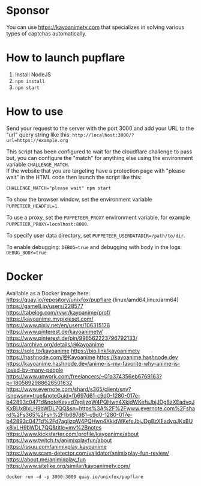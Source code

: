 # Sponsor

You can use https://kayoanimetv.com that specializes in solving various types of captchas automatically.

# How to launch pupflare
1. Install NodeJS
2. `npm install`
3. `npm start`

# How to use
Send your request to the server with the port 3000 and add your URL to the "url" query string like this:
`http://localhost:3000/?url=https://example.org`

This script has been configured to wait for the cloudflare challenge to pass but, you can configure the "match" for anything else using the environment variable `CHALLENGE_MATCH`.  
If the website that you are targeting have a protection page with "please wait" in the HTML code then launch the script like this:
```
CHALLENGE_MATCH="please wait" npm start
```

To show the browser window, set the environment variable `PUPPETEER_HEADFUL=1`.

To use a proxy,
set the `PUPPETEER_PROXY` environment variable, for example `PUPPETEER_PROXY=localhost:8080`.

To specify user data directory, set `PUPPETEER_USERDATADIR=/path/to/dir`.

To enable debugging: `DEBUG=true` and debugging with body in the logs: `DEBUG_BODY=true`

# Docker
Available as a Docker image here: https://quay.io/repository/unixfox/pupflare (linux/amd64,linux/arm64)<br>
https://game8.jp/users/228577<br>
https://tabelog.com/rvwr/kayoanime/prof/<br>
https://kayoanime.mypixieset.com/<br>
https://www.pixiv.net/en/users/106315176<br>
https://www.pinterest.de/kayoanimetv/
https://www.pinterest.de/pin/996562223796792133/<br>
https://archive.org/details/@kayoanime<br>
https://solo.to/kayoanime
https://bio.link/kayoanimetv
https://hashnode.com/@Kayoanime
https://kayoanime.hashnode.dev
https://kayoanime.hashnode.dev/anime-is-my-favorite-why-anime-is-loved-by-many-people<br>
https://www.upwork.com/freelancers/~01a374356eb6769163?p=1805892988626501632<br>
https://www.evernote.com/shard/s365/client/snv?isnewsnv=true&noteGuid=fb697d61-c9d0-1280-017e-b42893c0471d&noteKey=d7agljzqW4PQHwn4XkjdWKefsJbjJDg8zXEadvqJKxBUx8lxLH9bWDL7QQ&sn=https%3A%2F%2Fwww.evernote.com%2Fshard%2Fs365%2Fsh%2Ffb697d61-c9d0-1280-017e-b42893c0471d%2Fd7agljzqW4PQHwn4XkjdWKefsJbjJDg8zXEadvqJKxBUx8lxLH9bWDL7QQ&title=my%2Bnotes<br>
https://www.kickstarter.com/profile/kayoanime/about<br>
https://www.twitch.tv/animixplayfun/about<br>
https://issuu.com/animixplay_kayoanime<br>
https://www.scam-detector.com/validator/animixplay-fun-review/<br>
https://about.me/animixplay_fun<br>
https://www.sitelike.org/similar/kayoanimetv.com/


```
docker run -d -p 3000:3000 quay.io/unixfox/pupflare
```
